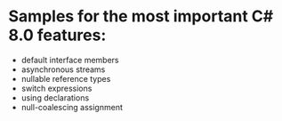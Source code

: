 # Samples for the most important C# 8.0 features:

* default interface members
* asynchronous streams
* nullable reference types
* switch expressions
* using declarations
* null-coalescing assignment
